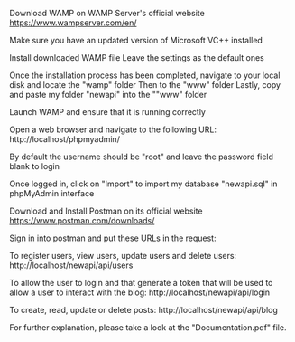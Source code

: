 Download WAMP on WAMP Server's official website
https://www.wampserver.com/en/

Make sure you have an updated version of Microsoft VC++ installed

Install downloaded WAMP file
Leave the settings as the default ones

Once the installation process has been completed, navigate to your local disk and locate the "wamp" folder
Then to the "www" folder
Lastly, copy and paste my folder "newapi" into the ""www" folder


Launch WAMP and ensure that it is running correctly

Open a web browser and navigate to the following URL:
http://localhost/phpmyadmin/

By default the username should be "root" and leave the password field blank to login

Once logged in, click on "Import" to import my database "newapi.sql" in phpMyAdmin interface

Download and Install Postman on its official website
https://www.postman.com/downloads/


Sign in into postman and put these URLs in the request:

To register users, view users, update users and delete users:
http://localhost/newapi/api/users

To allow the user to login and that generate a token that will be used to allow a user to interact with the blog:
http://localhost/newapi/api/login

To create, read, update or delete posts:
http://localhost/newapi/api/blog

For further explanation, please take a look at the "Documentation.pdf" file.
